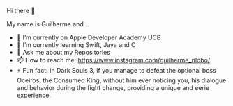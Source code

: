 Hi there 👋

My name is Guilherme and...

- 🔭 I’m currently on Apple Developer Academy UCB
- 🌱 I’m currently learning Swift, Java and C 
- 💬 Ask me about my Repositories 
- 📫 How to reach me: https://www.instagram.com/guilherme_nlobo/
- ⚡ Fun fact: In Dark Souls 3, if you manage to defeat the optional boss Oceiros, the Consumed King, without him ever noticing you, his dialogue and behavior during the fight change, providing a unique and eerie experience.






